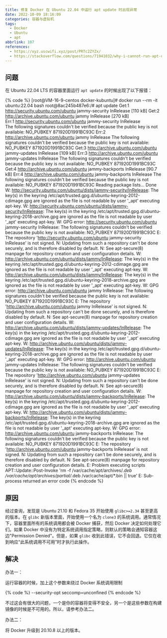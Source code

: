 ```yaml
---
title: 修复 Docker 在 Ubuntu 22.04 中运行 apt update 时出现异常
date: 2022-10-09 18:16:09
categories: 容器与虚拟机
tags:
  - Docker
  - Ubuntu
  - apt
abbrlink: 107
references:
  - https://xyz.uscwifi.xyz/post/PRTc2ZYZx/
  - https://stackoverflow.com/questions/71941032/why-i-cannot-run-apt-update-inside-a-fresh-ubuntu22-04
---
```

## 问题

在 Ubuntu 22.04 LTS 的容器里面运行 `apt update` 的时候出现了以下报错：

{% code %}
[root@VM-16-9-centos docker-kubuntu]# docker run --rm -it ubuntu:22.04 bash
root@8ac245b487e6:/# apt update
Get:1 http://security.ubuntu.com/ubuntu jammy-security InRelease [110 kB]
Get:2 http://archive.ubuntu.com/ubuntu jammy InRelease [270 kB]                    
Err:1 http://security.ubuntu.com/ubuntu jammy-security InRelease                   
  The following signatures couldn't be verified because the public key is not available: NO_PUBKEY 871920D1991BC93C
Err:2 http://archive.ubuntu.com/ubuntu jammy InRelease
  The following signatures couldn't be verified because the public key is not available: NO_PUBKEY 871920D1991BC93C
Get:3 http://archive.ubuntu.com/ubuntu jammy-updates InRelease [109 kB]
Err:3 http://archive.ubuntu.com/ubuntu jammy-updates InRelease
  The following signatures couldn't be verified because the public key is not available: NO_PUBKEY 871920D1991BC93C
Get:4 http://archive.ubuntu.com/ubuntu jammy-backports InRelease [90.7 kB]
Err:4 http://archive.ubuntu.com/ubuntu jammy-backports InRelease
  The following signatures couldn't be verified because the public key is not available: NO_PUBKEY 871920D1991BC93C
Reading package lists... Done
W: http://security.ubuntu.com/ubuntu/dists/jammy-security/InRelease: The key(s) in the keyring /etc/apt/trusted.gpg.d/ubuntu-keyring-2012-cdimage.gpg are ignored as the file is not readable by user '_apt' executing apt-key.
W: http://security.ubuntu.com/ubuntu/dists/jammy-security/InRelease: The key(s) in the keyring /etc/apt/trusted.gpg.d/ubuntu-keyring-2018-archive.gpg are ignored as the file is not readable by user '_apt' executing apt-key.
W: GPG error: http://security.ubuntu.com/ubuntu jammy-security InRelease: The following signatures couldn't be verified because the public key is not available: NO_PUBKEY 871920D1991BC93C
E: The repository 'http://security.ubuntu.com/ubuntu jammy-security InRelease' is not signed.
N: Updating from such a repository can't be done securely, and is therefore disabled by default.
N: See apt-secure(8) manpage for repository creation and user configuration details.
W: http://archive.ubuntu.com/ubuntu/dists/jammy/InRelease: The key(s) in the keyring /etc/apt/trusted.gpg.d/ubuntu-keyring-2012-cdimage.gpg are ignored as the file is not readable by user '_apt' executing apt-key.
W: http://archive.ubuntu.com/ubuntu/dists/jammy/InRelease: The key(s) in the keyring /etc/apt/trusted.gpg.d/ubuntu-keyring-2018-archive.gpg are ignored as the file is not readable by user '_apt' executing apt-key.
W: GPG error: http://archive.ubuntu.com/ubuntu jammy InRelease: The following signatures couldn't be verified because the public key is not available: NO_PUBKEY 871920D1991BC93C
E: The repository 'http://archive.ubuntu.com/ubuntu jammy InRelease' is not signed.
N: Updating from such a repository can't be done securely, and is therefore disabled by default.
N: See apt-secure(8) manpage for repository creation and user configuration details.
W: http://archive.ubuntu.com/ubuntu/dists/jammy-updates/InRelease: The key(s) in the keyring /etc/apt/trusted.gpg.d/ubuntu-keyring-2012-cdimage.gpg are ignored as the file is not readable by user '_apt' executing apt-key.
W: http://archive.ubuntu.com/ubuntu/dists/jammy-updates/InRelease: The key(s) in the keyring /etc/apt/trusted.gpg.d/ubuntu-keyring-2018-archive.gpg are ignored as the file is not readable by user '_apt' executing apt-key.
W: GPG error: http://archive.ubuntu.com/ubuntu jammy-updates InRelease: The following signatures couldn't be verified because the public key is not available: NO_PUBKEY 871920D1991BC93C
E: The repository 'http://archive.ubuntu.com/ubuntu jammy-updates InRelease' is not signed.
N: Updating from such a repository can't be done securely, and is therefore disabled by default.
N: See apt-secure(8) manpage for repository creation and user configuration details.
W: http://archive.ubuntu.com/ubuntu/dists/jammy-backports/InRelease: The key(s) in the keyring /etc/apt/trusted.gpg.d/ubuntu-keyring-2012-cdimage.gpg are ignored as the file is not readable by user '_apt' executing apt-key.
W: http://archive.ubuntu.com/ubuntu/dists/jammy-backports/InRelease: The key(s) in the keyring /etc/apt/trusted.gpg.d/ubuntu-keyring-2018-archive.gpg are ignored as the file is not readable by user '_apt' executing apt-key.
W: GPG error: http://archive.ubuntu.com/ubuntu jammy-backports InRelease: The following signatures couldn't be verified because the public key is not available: NO_PUBKEY 871920D1991BC93C
E: The repository 'http://archive.ubuntu.com/ubuntu jammy-backports InRelease' is not signed.
N: Updating from such a repository can't be done securely, and is therefore disabled by default.
N: See apt-secure(8) manpage for repository creation and user configuration details.
E: Problem executing scripts APT::Update::Post-Invoke 'rm -f /var/cache/apt/archives/*.deb /var/cache/apt/archives/partial/*.deb /var/cache/apt/*.bin || true'
E: Sub-process returned an error code
{% endcode %}

## 原因

经过查询，发现是 Ubuntu 21.10 和 Fedora 35 开始使用 `glibc>=2.34` 甚至更高的版本。在 `glibc` 新版本里面，开始使用一个名为 `clone3` 的系统调用。通常情况下，容器里面所有的系统调用都会被 Docker 捕获，然后 Docker 决定如何处理它们。如果 Docker 中没有为特定系统调用指定策略，则默认的策略会通知容器这边"Permission Denied"。但是，如果 `glibc` 收到此错误，它不会回退。它仅在收到响应“此系统调用不可用”时才执行此操作。

## 解决

办法一：

运行容器的时候，加上这个参数来绕过 Docker 系统调用限制

{% code %}
--security-opt seccomp=unconfined
{% endcode %}

不过这会有很大的问题，一个是你的容器将变得不安全，另一个是这些参数在构建镜像的时候是不可用的。所以，请参考办法二。

办法二：

将 Docker 升级到 20.10.8 以上的版本。
